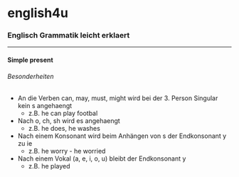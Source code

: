 # english4u

### **Englisch Grammatik leicht erklaert**
---
#### **Simple present** 
###### Besonderheiten
* An die Verben can, may, must, might wird bei der 3. Person Singular kein s angehaengt
     * z.B. he can play footbal
* Nach o, ch, sh wird es angehaengt
     * z.B. he does, he washes
* Nach einem Konsonant wird beim Anhängen von s der Endkonsonant y zu ie
     * z.B. he worry - he worried 
* Nach einem Vokal (a, e, i, o, u) bleibt der Endkonsonant y
     * z.B. he played 

